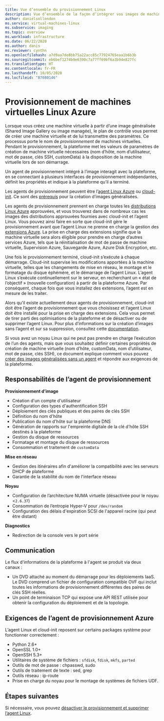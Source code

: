 ```yaml
---
title: Vue d’ensemble du provisionnement Linux
description: Vue d’ensemble de la façon d’intégrer vos images de machine virtuelle Linux ou de créer des images à utiliser dans Azure.
author: danielsollondon
ms.service: virtual-machines-linux
ms.subservice: imaging
ms.topic: overview
ms.workload: infrastructure
ms.date: 06/22/2020
ms.author: danis
ms.reviewer: cynthn
ms.openlocfilehash: a7d9aa7de8bb75a22acc85c77924765eaa1b6b3b
ms.sourcegitcommit: eb6bef1274b9e6390c7a77ff69bf6a3b94e827fc
ms.translationtype: HT
ms.contentlocale: fr-FR
ms.lasthandoff: 10/05/2020
ms.locfileid: "87080146"
---
```

# <a name="azure-linux-vm-provisioning"></a>Provisionnement de machines virtuelles Linux Azure
Lorsque vous créez une machine virtuelle à partir d’une image généralisée (Shared Image Gallery ou image managée), le plan de contrôle vous permet de créer une machine virtuelle et de lui transmettre des paramètres. Ce processus porte le nom de *provisionnement* de machines virtuelles. Pendant le provisionnement, la plateforme met les valeurs de paramètres de création de machine virtuelle nécessaires (nom d’hôte, nom d’utilisateur, mot de passe, clés SSH, customData) à la disposition de la machine virtuelle lors de son démarrage. 

Un agent de provisionnement intégré à l’image interagit avec la plateforme, en se connectant à plusieurs interfaces de provisionnement indépendantes, définit les propriétés et indique à la plateforme qu’il a terminé. 

Les agents de provisionnement peuvent être l’[agent Linux Azure](../extensions/agent-linux.md) ou [cloud-init](./using-cloud-init.md). Ce sont des [prérequis](create-upload-generic.md) pour la création d’images généralisées.

Les agents de provisionnement prennent en charge toutes les [distributions Linux Azure](./endorsed-distros.md) approuvées, et vous trouverez dans de nombreux cas les images des distributions approuvées fournies avec cloud-init et l’agent Linux. Vous pouvez ainsi faire en sorte que cloud-init gère le provisionnement avant que l’agent Linux ne prenne en charge la gestion des [extensions Azure](../extensions/features-windows.md). La prise en charge des extensions signifie que la machine virtuelle sera alors éligible pour prendre en charge d’autres services Azure, tels que la réinitialisation de mot de passe de machine virtuelle, Supervision Azure, Sauvegarde Azure, Azure Disk Encryption, etc.

Une fois le provisionnement terminé, cloud-init s’exécute à chaque démarrage. Cloud-init supervise les modifications apportées à la machine virtuelle, telles que les changements de mise en réseau, le montage et le formatage du disque éphémère, et le démarrage de l’agent Linux. L’agent Linux s’exécute continuellement sur le serveur, en recherchant un « état de l’objectif » (nouvelle configuration) à partir de la plateforme Azure. Par conséquent, chaque fois que vous installez des extensions, l’agent est en mesure de les traiter.

Alors qu’il existe actuellement deux agents de provisionnement, cloud-init doit être l’agent de provisionnement que vous choisissez et l’agent Linux doit être installé pour la prise en charge des extensions. Cela vous permet de tirer parti des optimisations de la plateforme et de désactiver ou de supprimer l’agent Linux. Pour plus d’informations sur la création d’images sans l’agent et sur sa suppression, consultez cette [documentation](disable-provisioning.md).

Si vous avez un noyau Linux qui ne peut pas prendre en charge l’exécution de l’un des agents, mais que vous souhaitez définir certaines propriétés de création de machine virtuelle (nom d’hôte, customData, nom d’utilisateur, mot de passe, clés SSH), ce document explique comment vous pouvez [créer des images généralisées sans un agent](no-agent.md) et répondre aux exigences de la plateforme.


## <a name="provisioning-agent-responsibilities"></a>Responsabilités de l’agent de provisionnement

**Provisionnement d’image**
  
- Création d'un compte d'utilisateur
- Configuration des types d'authentification SSH
- Déploiement des clés publiques et des paires de clés SSH
- Définition du nom d'hôte
- Publication du nom d'hôte sur la plateforme DNS
- Génération de rapports sur l'empreinte digitale de la clé d'hôte SSH destinés à la plateforme
- Gestion du disque de ressources
- Formatage et montage du disque de ressources
- Consommation et traitement de `customData`
 
**Mise en réseau**
  
- Gestion des itinéraires afin d'améliorer la compatibilité avec les serveurs DHCP de plateforme
- Garantie de la stabilité du nom de l'interface réseau

**Noyau**
  
- Configuration de l’architecture NUMA virtuelle (désactivée pour le noyau <`2.6.37`)
- Consommation de l’entropie Hyper-V pour `/dev/random`
- Configuration des délais d'expiration SCSI de l'appareil racine (qui peut être distant)

**Diagnostics**
  
- Redirection de la console vers le port série

## <a name="communication"></a>Communication
Le flux d'informations de la plateforme à l'agent se produit via deux canaux :

- Un DVD attaché au moment du démarrage pour les déploiements IaaS. Le DVD comprend un fichier de configuration compatible OVF qui inclut toutes les informations de provisionnement différentes des paires de clés SSH réelles.
- Un point de terminaison TCP qui expose une API REST utilisée pour obtenir la configuration du déploiement et de la topologie.


## <a name="azure-provisioning-agent-requirements"></a>Exigences de l’agent de provisionnement Azure
L’agent Linux et cloud-init reposent sur certains packages système pour fonctionner correctement :
- Python 2.6+
- OpenSSL 1.0+
- OpenSSH 5.3+
- Utilitaires de système de fichiers : `sfdisk`, `fdisk`, `mkfs`, `parted`
- Outils de mot de passe : chpasswd, sudo
- Outils de traitement de texte : sed, grep
- Outils réseau : ip-route
- Prise en charge du noyau pour le montage de systèmes de fichiers UDF.

## <a name="next-steps"></a>Étapes suivantes

Si nécessaire, vous pouvez [désactiver le provisionnement et supprimer l’agent Linux](disable-provisioning.md).
